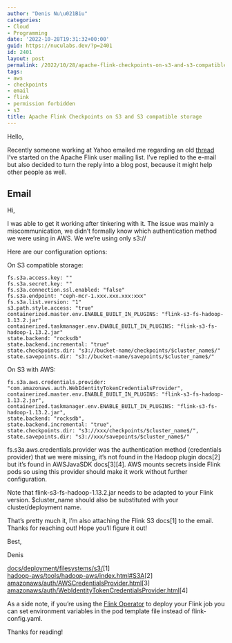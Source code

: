 ```yaml
---
author: "Denis Nu\u021Biu"
categories:
- Cloud
- Programming
date: '2022-10-28T19:31:32+00:00'
guid: https://nuculabs.dev/?p=2401
id: 2401
layout: post
permalink: /2022/10/28/apache-flink-checkpoints-on-s3-and-s3-compatible-storage/
tags:
- aws
- checkpoints
- email
- flink
- permission forbidden
- s3
title: Apache Flink Checkpoints on S3 and S3 compatible storage
---
```

Hello,


Recently someone working at Yahoo emailed me regarding an old [thread ](https://www.mail-archive.com/user@flink.apache.org/msg44262.html)I’ve started on the Apache Flink user mailing list. I’ve replied to the e-mail but also decided to turn the reply into a blog post, because it might help other people as well.


## Email


Hi,


I was able to get it working after tinkering with it. The issue was mainly a miscommunication, we didn’t formally know which authentication method we were using in AWS. We we’re using only s3://


Here are our configuration options:


On S3 compatible storage:


```
fs.s3a.access.key: ""
fs.s3a.secret.key: ""
fs.s3a.connection.ssl.enabled: "false"
fs.s3a.endpoint: "ceph-mcr-1.xxx.xxx.xxx:xxx"
fs.s3a.list.version: "1"
s3.path.style.access: "true"
containerized.master.env.ENABLE_BUILT_IN_PLUGINS: "flink-s3-fs-hadoop-1.13.2.jar"
containerized.taskmanager.env.ENABLE_BUILT_IN_PLUGINS: "flink-s3-fs-hadoop-1.13.2.jar"
state.backend: "rocksdb"
state.backend.incremental: "true"
state.checkpoints.dir: "s3://bucket-name/checkpoints/$cluster_name$/"
state.savepoints.dir: "s3://bucket-name/savepoints/$cluster_name$/"
```


On S3 with AWS:


```
fs.s3a.aws.credentials.provider: "com.amazonaws.auth.WebIdentityTokenCredentialsProvider",
containerized.master.env.ENABLE_BUILT_IN_PLUGINS: "flink-s3-fs-hadoop-1.13.2.jar",
containerized.taskmanager.env.ENABLE_BUILT_IN_PLUGINS: "flink-s3-fs-hadoop-1.13.2.jar",
state.backend: "rocksdb",
state.backend.incremental: "true",
state.checkpoints.dir: "s3://xxx/checkpoints/$cluster_name$/",
state.savepoints.dir: "s3://xxx/savepoints/$cluster_name$/"
```


fs.s3a.aws.credentials.provider was the authentication method (credentials provider) that we were missing, it’s not found in the Hadoop plugin docs\[2\] but it’s found in AWSJavaSDK docs\[3\]\[4\]. AWS mounts secrets inside Flink pods so using this provider should make it work without further configuration.


Note that flink-s3-fs-hadoop-1.13.2.jar needs to be adapted to your Flink version. $cluster\_name should also be substituted with your cluster/deployment name.


That’s pretty much it, I’m also attaching the Flink S3 docs\[1\] to the email. Thanks for reaching out! Hope you’ll figure it out!


Best,


Denis


[docs/deployment/filesystems/s3/](https://nightlies.apache.org/flink/flink-docs-release-1.15/docs/deployment/filesystems/s3/)\[1\]  
[hadoop-aws/tools/hadoop-aws/index.html#S3A](https://hadoop.apache.org/docs/stable/hadoop-aws/tools/hadoop-aws/index.html#S3A)\[2\]  
[amazonaws/auth/AWSCredentialsProvider.html](https://docs.aws.amazon.com/AWSJavaSDK/latest/javadoc/com/amazonaws/auth/AWSCredentialsProvider.html)\[3\]  
[amazonaws/auth/WebIdentityTokenCredentialsProvider.html](https://docs.aws.amazon.com/AWSJavaSDK/latest/javadoc/com/amazonaws/auth/WebIdentityTokenCredentialsProvider.html)\[4\]


As a side note, if you’re using the [Flink Operator](https://nightlies.apache.org/flink/flink-kubernetes-operator-docs-stable/) to deploy your Flink job you can set environment variables in the pod template file instead of flink-config.yaml.


Thanks for reading!
